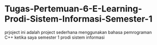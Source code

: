 # Tugas-Pertemuan-6-E-Learning-Prodi-Sistem-Informasi-Semester-1
prjoject ini adalah project sederhana menggunakan bahasa pemrograman C++ ketika saya semester 1 prodi sistem informasi
